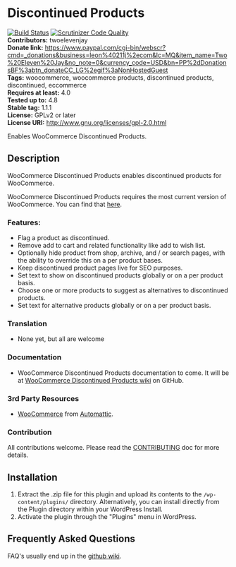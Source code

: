 # Discontinued Products
[![Build Status](https://travis-ci.org/twoelevenjay/woocommerce-discontinued-products.svg?branch=master)](https://travis-ci.org/twoelevenjay/woocommerce-discontinued-products)
[![Scrutinizer Code Quality](https://scrutinizer-ci.com/g/twoelevenjay/woocommerce-discontinued-products/badges/quality-score.png?b=master)](https://scrutinizer-ci.com/g/twoelevenjay/woocommerce-discontinued-products/?branch=master)  
**Contributors:**         twoelevenjay  
**Donate link:**          https://www.paypal.com/cgi-bin/webscr?cmd=_donations&business=leon%40211j%2ecom&lc=MQ&item_name=Two%20Eleven%20Jay&no_note=0&currency_code=USD&bn=PP%2dDonationsBF%3abtn_donateCC_LG%2egif%3aNonHostedGuest  
**Tags:**                 woocommerce, woocommerce products, discontinued products, discontinued, eccommerce  
**Requires at least:**    4.0  
**Tested up to:**         4.8  
**Stable tag:**           1.1.1  
**License:**              GPLv2 or later  
**License URI:**          http://www.gnu.org/licenses/gpl-2.0.html  

Enables WooCommerce Discontinued Products.

## Description

WooCommerce Discontinued Products enables discontinued products for WooCommerce.

WooCommerce Discontinued Products requires the most current version of WooCommerce. You can find that [here](https://wordpress.org/plugins/woocommerce/).

### Features:

* Flag a product as discontinued.
* Remove add to cart and related functionality like add to wish list.
* Optionally hide product from shop, archive, and / or search pages, with the ability to override this on a per product bases.
* Keep discontinued product pages live for SEO purposes.
* Set text to show on discontinued products globally or on a per product basis.
* Choose one or more products to suggest as alternatives to discontinued products.
* Set text for alternative products globally or on a per product basis.

### Translation
* None yet, but all are welcome

### Documentation
* WooCommerce Discontinued Products documentation to come. It will be at [WooCommerce Discontinued Products wiki](https://github.com/twoelevenjay/woocommerce-discontinued-products/wiki) on GitHub.

### 3rd Party Resources
* [WooCommerce](https://wordpress.org/plugins/woocommerce/) from [Automattic](https://automattic.com/).

### Contribution
All contributions welcome. Please read the [CONTRIBUTING](https://github.com/twoelevenjay/woocommerce-discontinued-products/blob/master/CONTRIBUTING.md) doc for more details.

## Installation

1. Extract the .zip file for this plugin and upload its contents to the `/wp-content/plugins/` directory. Alternatively, you can install directly from the Plugin directory within your WordPress Install.
1. Activate the plugin through the "Plugins" menu in WordPress.

## Frequently Asked Questions

FAQ's usually end up in the [github wiki](https://github.com/twoelevenjay/woocommerce-discontinued-products/wiki).
